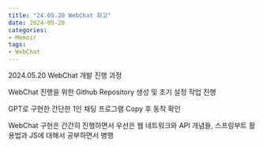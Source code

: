 ```yaml
---
title: "24.05.20 WebChat 회고"
date: 2024-05-20
categories:
- Memoir
tags:
- WebChat
---
```


2024.05.20 WebChat 개발 진행 과정

WebChat 진행을 위한 Github Repository 생성 및 초기 설정 작업 진행

GPT로 구현한 간단한 1인 채팅 프로그램 Copy 후 동작 확인

WebChat 구현은 간간히 진행하면서 우선은 웹 네트워크와 API 개념들, 스프링부트 활용법과 JS에 대해서 공부하면서 병행
